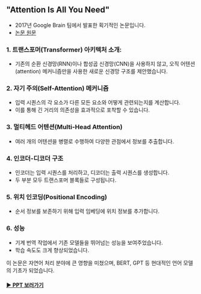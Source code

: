 ## "Attention Is All You Need"
- 2017년 Google Brain 팀에서 발표한 획기적인 논문입니다.
- [논문 원문](https://arxiv.org/pdf/1706.03762)

### 1. 트랜스포머(Transformer) 아키텍처 소개:
- 기존의 순환 신경망(RNN)이나 합성곱 신경망(CNN)을 사용하지 않고, 오직 어텐션(attention) 메커니즘만을 사용한 새로운 신경망 구조를 제안했습니다.

### 2. 자기 주의(Self-Attention) 메커니즘
- 입력 시퀀스의 각 요소가 다른 모든 요소와 어떻게 관련되는지를 계산합니다.
- 이를 통해 긴 거리의 의존성을 효과적으로 포착할 수 있습니다.

### 3. 멀티헤드 어텐션(Multi-Head Attention)
- 여러 개의 어텐션을 병렬로 수행하여 다양한 관점에서 정보를 추출합니다.

### 4. 인코더-디코더 구조
- 인코더는 입력 시퀀스를 처리하고, 디코더는 출력 시퀀스를 생성합니다.
- 두 부분 모두 트랜스포머 블록들로 구성됩니다.
  
### 5. 위치 인코딩(Positional Encoding)
- 순서 정보를 보존하기 위해 입력 임베딩에 위치 정보를 추가합니다.

### 6. 성능
- 기계 번역 작업에서 기존 모델들을 뛰어넘는 성능을 보여주었습니다.
- 학습 속도도 크게 향상되었습니다.

이 논문은 자연어 처리 분야에 큰 영향을 미쳤으며, BERT, GPT 등 현대적인 언어 모델의 기초가 되었습니다.

#### [▶︎ PPT 보러가기](https://github.com/hwd0ng/Attention_is_All_you_need/blob/main/Transformer%20%E1%84%82%E1%85%A9%E1%86%AB%E1%84%86%E1%85%AE%E1%86%AB.pdf)
